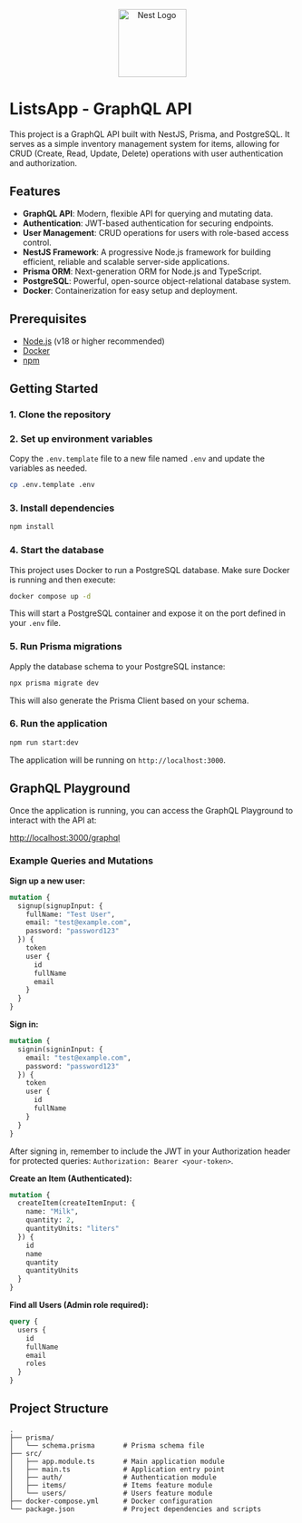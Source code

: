<p align="center">
  <a href="http://nestjs.com/" target="blank"><img src="https://nestjs.com/img/logo-small.svg" width="120" alt="Nest Logo" /></a>
</p>

# ListsApp - GraphQL API

This project is a GraphQL API built with NestJS, Prisma, and PostgreSQL. It serves as a simple inventory management system for items, allowing for CRUD (Create, Read, Update, Delete) operations with user authentication and authorization.

## Features

- **GraphQL API**: Modern, flexible API for querying and mutating data.
- **Authentication**: JWT-based authentication for securing endpoints.
- **User Management**: CRUD operations for users with role-based access control.
- **NestJS Framework**: A progressive Node.js framework for building efficient, reliable and scalable server-side applications.
- **Prisma ORM**: Next-generation ORM for Node.js and TypeScript.
- **PostgreSQL**: Powerful, open-source object-relational database system.
- **Docker**: Containerization for easy setup and deployment.

## Prerequisites

- [Node.js](https://nodejs.org/en/) (v18 or higher recommended)
- [Docker](https://www.docker.com/products/docker-desktop/)
- [npm](https://www.npmjs.com/)

## Getting Started

### 1. Clone the repository

### 2. Set up environment variables

Copy the `.env.template` file to a new file named `.env` and update the variables as needed.

```bash
cp .env.template .env
```

### 3. Install dependencies

```bash
npm install
```

### 4. Start the database

This project uses Docker to run a PostgreSQL database. Make sure Docker is running and then execute:

```bash
docker compose up -d
```

This will start a PostgreSQL container and expose it on the port defined in your `.env` file.

### 5. Run Prisma migrations

Apply the database schema to your PostgreSQL instance:

```bash
npx prisma migrate dev
```

This will also generate the Prisma Client based on your schema.

### 6. Run the application

```bash
npm run start:dev
```

The application will be running on `http://localhost:3000`.

## GraphQL Playground

Once the application is running, you can access the GraphQL Playground to interact with the API at:

[http://localhost:3000/graphql](http://localhost:3000/graphql)

### Example Queries and Mutations

**Sign up a new user:**

```graphql
mutation {
  signup(signupInput: {
    fullName: "Test User",
    email: "test@example.com",
    password: "password123"
  }) {
    token
    user {
      id
      fullName
      email
    }
  }
}
```

**Sign in:**

```graphql
mutation {
  signin(signinInput: {
    email: "test@example.com",
    password: "password123"
  }) {
    token
    user {
      id
      fullName
    }
  }
}
```

After signing in, remember to include the JWT in your Authorization header for protected queries: `Authorization: Bearer <your-token>`.

**Create an Item (Authenticated):**

```graphql
mutation {
  createItem(createItemInput: {
    name: "Milk",
    quantity: 2,
    quantityUnits: "liters"
  }) {
    id
    name
    quantity
    quantityUnits
  }
}
```

**Find all Users (Admin role required):**

```graphql
query {
  users {
    id
    fullName
    email
    roles
  }
}
```

## Project Structure

```
.
├── prisma/
│   └── schema.prisma       # Prisma schema file
├── src/
│   ├── app.module.ts       # Main application module
│   ├── main.ts             # Application entry point
│   ├── auth/               # Authentication module
│   ├── items/              # Items feature module
│   └── users/              # Users feature module
├── docker-compose.yml      # Docker configuration
└── package.json            # Project dependencies and scripts
```
